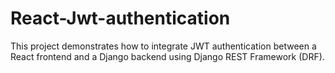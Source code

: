 # React-Jwt-authentication
This project demonstrates how to integrate  JWT authentication between a  React frontend  and a Django backend using Django REST Framework (DRF).
